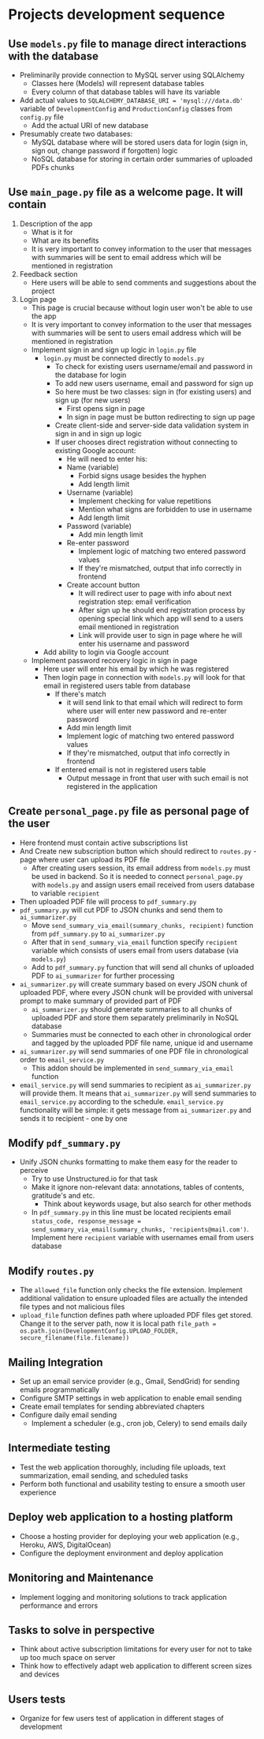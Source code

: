 # Projects development sequence
## Use `models.py` file to manage direct interactions with the database 
* Preliminarily provide connection to MySQL server using SQLAlchemy
	* Classes here (Models) will represent database tables
	* Every column of that database tables will have its variable
* Add actual values to `SQLALCHEMY_DATABASE_URI = 'mysql:///data.db'` variable of `DevelopmentConfig` and `ProductionConfig` classes from `config.py` file
	* Add the actual URI of new database
* Presumably create two databases:
	* MySQL database where will be stored users data for login (sign in, sign out, change password if forgotten) logic 
	* NoSQL database for storing in certain order summaries of uploaded PDFs chunks 
## Use `main_page.py` file as a welcome page. It will contain
1. Description of the app
	* What is it for
	* What are its benefits
	* It is very important to convey information to the user that messages with summaries will be sent to email address which will be mentioned in registration
2. Feedback section
	* Here users will be able to send comments and suggestions about the project 
3. Login page
	* This page is crucial because without login user won't be able to use the app
	* It is very important to convey information to the user that messages with summaries will be sent to users email address which will be mentioned in registration
	* Implement sign in and sign up logic in `login.py` file
		* `login.py` must be connected directly to `models.py`
			* To check for existing users username/email and password in the database for login
			* To add new users username, email and password for sign up 
			* So here must be two classes: sign in (for existing users) and sign up (for new users)
				* First opens sign in page
				* In sign in page must be button redirecting to sign up page
			* Create client-side and server-side data validation system in sign in and in sign up logic
			* If user chooses direct registration without connecting to existing Google account:
				* He will need to enter his:
				* Name (variable)
					* Forbid signs usage besides the hyphen
					* Add length limit 
				* Username (variable)
					* Implement checking for value repetitions
					* Mention what signs are forbidden to use in username
					* Add length limit 
				* Password (variable)
					* Add min length limit 
				* Re-enter password
					* Implement logic of matching two entered password values
					* If they're mismatched, output that info correctly in frontend 
				* Create account button
					* It will redirect user to page with info about next registration step: email verification
					* After sign up he should end registration process by opening special link which app will send to a users email mentioned in registration
					* Link will provide user to sign in page where he will enter his username and password 
		* Add ability to login via Google account 
	* Implement password recovery logic in sign in page
		* Here user will enter his email by which he was registered
		* Then login page in connection with `models.py` will look for that email in registered users table from database 
			* If there's match
				* it will send link to that email which will redirect to form where user will enter new password and re-enter password
				* Add min length limit 
				* Implement logic of matching two entered password values
				* If they're mismatched, output that info correctly in frontend
			* If entered email is not in registered users table
				* Output message in front that user with such email is not registered in the application 
## Create `personal_page.py` file as personal page of the user
* Here frontend must contain active subscriptions list
* And Create new subscription button which should redirect to `routes.py` - page where user can upload its PDF file
	* After creating users session, its email address from `models.py` must be used in backend. So it is needed to connect `personal_page.py` with `models.py` and assign users email received from users database to variable `recipient` 
* Then uploaded PDF file will process to `pdf_summary.py`
* `pdf_summary.py` will cut PDF to JSON chunks and send them to `ai_summarizer.py` 
	* Move `send_summary_via_email(summary_chunks, recipient)` function from `pdf_summary.py` to `ai_summarizer.py` 
	* After that in `send_summary_via_email` function specify `recipient` variable which consists of users email from users database (via `models.py`)
	* Add to `pdf_summary.py` function that will send all chunks of uploaded PDF to `ai_summarizer` for further processing
* `ai_summarizer.py` will create summary based on every JSON chunk of uploaded PDF, where every JSON chunk will be provided with universal prompt to make summary of provided part of PDF
	* `ai_summarizer.py` should generate summaries to all chunks of uploaded PDF and store them separately preliminarily in NoSQL database
	* Summaries must be connected to each other in chronological order and tagged by the uploaded PDF file name, unique id and username 
* `ai_summarizer.py` will send summaries of one PDF file in chronological order to `email_service.py` 
	* This addon should be implemented in `send_summary_via_email` function
* `email_service.py` will send summaries to recipient as `ai_summarizer.py` will provide them. It means that `ai_summarizer.py` will send summaries to `email_service.py` according to the schedule. `email_service.py` functionality will be simple: it gets message from `ai_summarizer.py` and sends it to recipient - one by one
## Modify `pdf_summary.py` 
* Unify JSON chunks formatting to make them easy for the reader to perceive
	* Try to use Unstructured.io for that task
	* Make it ignore non-relevant data: annotations, tables of contents, gratitude's and etc. 
		* Think about keywords usage, but also search for other methods 
    * In `pdf_summary.py` in this line must be located recipients email `status_code, response_message = send_summary_via_email(summary_chunks, 'recipients@mail.com')`. Implement here `recipient` variable with usernames email from users database
## Modify `routes.py`
* The `allowed_file` function only checks the file extension. Implement additional validation to ensure uploaded files are actually the intended file types and not malicious files
* `upload_file` function defines path where uploaded PDF files get stored. Change it to the server path, now it is local path `file_path = os.path.join(DevelopmentConfig.UPLOAD_FOLDER, secure_filename(file.filename))`
## Mailing Integration
* Set up an email service provider (e.g., Gmail, SendGrid) for sending emails programmatically
* Configure SMTP settings in web application to enable email sending
* Create email templates for sending abbreviated chapters
* Configure daily email sending
	* Implement a scheduler (e.g., cron job, Celery) to send emails daily
## Intermediate testing
* Test the web application thoroughly, including file uploads, text summarization, email sending, and scheduled tasks
* Perform both functional and usability testing to ensure a smooth user experience
## Deploy web application to a hosting platform
* Choose a hosting provider for deploying your web application (e.g., Heroku, AWS, DigitalOcean)
* Configure the deployment environment and deploy application
## Monitoring and Maintenance
* Implement logging and monitoring solutions to track application performance and errors
## Tasks to solve in perspective
* Think about active subscription limitations for every user for not to take up too much space on server
* Think how to effectively adapt web application to different screen sizes and devices
## Users tests
* Organize for few users test of application in different stages of development